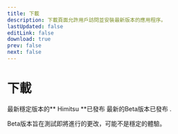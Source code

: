 ```yaml
---
title: 下載
description: 下載頁面允許用戶訪問並安裝最新版本的應用程序。
lastUpdated: false
editLink: false
download: true
prev: false
next: false
---
```


# 下載

最新穩定版本的** Himitsu **已發布 **<ReleaseDate type="stable" />** 最新的Beta版本已發布 **<ReleaseDate type="beta" />**.

Beta版本旨在測試即將進行的更改，可能不是穩定的體驗。

<DownloadButtons />
<suspense>
<Changelog type="stable"/>
</suspense>